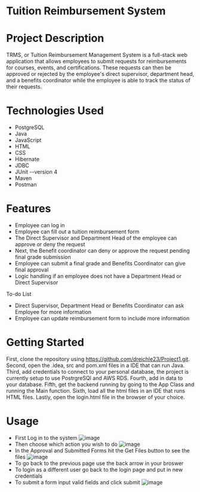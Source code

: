 # Tuition Reimbursement System

# Project Description
TRMS, or Tuition Reimbursement Management System is a full-stack web application that allows employees to submit requests for reimbursements for courses, events, and certifications. These requests can then be approved or rejected by the employee's direct supervisor, department head, and a benefits coordinator while the employee is able to track the status of their requests.

# Technologies Used
- PostgreSQL
- Java
- JavaScript
- HTML
- CSS
- Hibernate
- JDBC
- JUnit --version 4
- Maven
- Postman

# Features
- Employee can log in
- Employee can fill out a tuition reimbursement form
- The Direct Supervisor and Department Head of the employee can approve or deny the request
- Next, the Benefit coordinator can deny or approve the request pending final grade submission
- Employee can submit a final grade and Benefits Coordinator can give final approval
- Logic handling if an employee does not have a Department Head or Direct Supervisor

To-do List
- Direct Supervisor, Department Head or Benefits Coordinator can ask Employee for more information
- Employee can update reimbursement form to include more information

# Getting Started
First, clone the repository using https://github.com/dreichle23/Project1.git.
Second, open the .idea, src and pom.xml files in a IDE that can run Java.
Third, add credentials to connect to your personal database, the project is currently setup to use PostrgreSQl and AWS RDS.
Fourth, add in data to your database.
Fifth, get the backend running by going to the App Class and running the Main function.
Sixth, load all the html files in an IDE that runs HTML files.
Lastly, open the login.html file in the browser of your choice.

# Usage
- First Log in to the system ![image](https://user-images.githubusercontent.com/93621347/142667500-5edc0ace-d98d-430d-b4ed-719383e72285.png)
- Then choose which action you wish to do ![image](https://user-images.githubusercontent.com/93621347/142667624-ecafb269-1542-4398-80b7-e60f8ab1cc60.png)
- In the Approval and Submitted Forms hit the Get Files button to see the files ![image](https://user-images.githubusercontent.com/93621347/142667652-31e9d57c-af46-4d5c-b133-ac62323f7a93.png)
- To go back to the previous page use the back arrow in your broswer
- To login as a different user go back to the login page and put in new credentials
- To submit a form input valid fields and click submit ![image](https://user-images.githubusercontent.com/93621347/142667731-157dd633-2a44-4a6f-bcea-7d01daa3e3a1.png)







